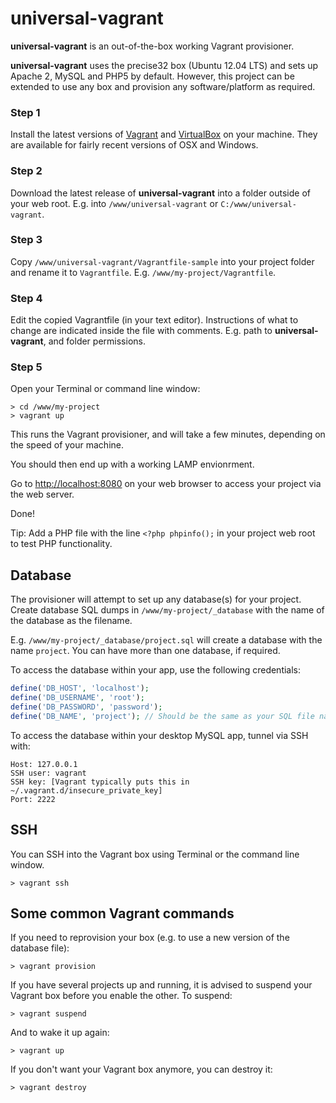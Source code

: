 universal-vagrant
=================

**universal-vagrant** is an out-of-the-box working Vagrant provisioner.

**universal-vagrant** uses the precise32 box (Ubuntu 12.04 LTS) and sets up Apache 2, MySQL and PHP5 by default. However, this project can be extended to use any box and provision any software/platform as required.

### Step 1

Install the latest versions of [Vagrant](https://www.vagrantup.com/downloads.html) and [VirtualBox](https://www.virtualbox.org/wiki/Downloads) on your machine. They are available for fairly recent versions of OSX and Windows.

### Step 2

Download the latest release of **universal-vagrant** into a folder outside of your web root. E.g. into ```/www/universal-vagrant``` or ```C:/www/universal-vagrant```.

### Step 3

Copy ```/www/universal-vagrant/Vagrantfile-sample``` into your project folder and rename it to ```Vagrantfile```. E.g.  ```/www/my-project/Vagrantfile```.

### Step 4

Edit the copied Vagrantfile (in your text editor). Instructions of what to change are indicated inside the file with comments. E.g. path to **universal-vagrant**, and folder permissions.

### Step 5

Open your Terminal or command line window:

```
> cd /www/my-project
> vagrant up
```

This runs the Vagrant provisioner, and will take a few minutes, depending on the speed of your machine.

You should then end up with a working LAMP envionrment.

Go to [http://localhost:8080](http://localhost:8080) on your web browser to access your project via the web server.

Done!

Tip: Add a PHP file with the line ```<?php phpinfo();``` in your project web root to test PHP functionality.

## Database

The provisioner will attempt to set up any database(s) for your project. Create database SQL dumps in ```/www/my-project/_database``` with the name of the database as the filename.

E.g. ```/www/my-project/_database/project.sql``` will create a database with the name ```project```. You can have more than one database, if required.

To access the database within your app, use the following credentials:

```php
define('DB_HOST', 'localhost');
define('DB_USERNAME', 'root');
define('DB_PASSWORD', 'password');
define('DB_NAME', 'project'); // Should be the same as your SQL file name
```

To access the database within your desktop MySQL app, tunnel via SSH with:

```
Host: 127.0.0.1
SSH user: vagrant
SSH key: [Vagrant typically puts this in ~/.vagrant.d/insecure_private_key]
Port: 2222
```

## SSH

You can SSH into the Vagrant box using Terminal or the command line window.

```
> vagrant ssh
```

## Some common Vagrant commands

If you need to reprovision your box (e.g. to use a new version of the database file):

```
> vagrant provision
```

If you have several projects up and running, it is advised to suspend your Vagrant box before you enable the other. To suspend:

```
> vagrant suspend
```

And to wake it up again:

```
> vagrant up
```

If you don't want your Vagrant box anymore, you can destroy it:

```
> vagrant destroy
```